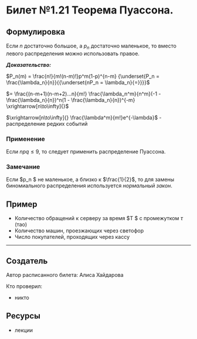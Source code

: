 # Билет №1.21 Теорема Пуассона.

## Формулировка

Если $n$ достаточно большое, а $p_n$ достаточно маленькое, то вместо левого распределения можно использовать правое.

***Доказательство:***

$P_n(m) = \frac{n!}{m!(n-m)!}p^m(1-p)^{n-m} {\underset{P_n = \frac{\lambda_n}{n}}{{\underset{nP_n = \lambda_n}{=}}}}$

$= \frac{(n-m+1)(n-m+2)...n}{m!} \frac{\lambda_n^m}{n^m}(-1 - \frac{\lambda_n}{n})^n(1 - \frac{\lambda_n}{n})^{-m} \xrightarrow[n\to\infty]{}$

$\xrightarrow[n\to\infty]{} \frac{\lambda^m}{m!}e^{-\lambda}$ - распределение редких событий

### Применение

Если $npq \leq 9$, то следует применить распределение Пуассона.

### Замечание

Если  $p_n $ не маленькое, а близко к $\frac{1}{2}$, то для замены биномиального распределения используется *нормальный закон*.

## Пример

- Количество обращений к серверу за время  $T $ с промежутком $\tau$ (тао)
- Количество машин, проезжающих через светофор
- Число покупателей, проходящих через кассу

---
## Создатель

Автор расписанного билета: Алиса Хайдарова

Кто проверил:
- никто

## Ресурсы
- лекции
